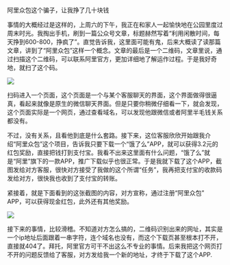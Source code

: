 
阿里众包这个骗子，让我挣了几十块钱


事情的大概经过是这样的，上周六的下午，我正在和家人一起愉快地在公园里度过周末时光。我掏出手机，刷到一篇公众号文章，标题赫然写着“利用闲散时间，每天挣到600-800，挣疯了”。直觉告诉我，这里面可能有鬼，后来大概读了读那篇文章，讲到了“阿里众包”这样一个概念。文章的最后是一个二维码，文章里说，通过扫描这个二维码，可以联系阿里官方，更加详细地了解运作过程。于是我好奇地，就扫了这个码。

![](https://lh3.googleusercontent.com/pw/AJFCJaVu6y4fz4fo2n63O7KDzsDTR3wUVe9E4Y2bXFOEN-b9BOPd-O2D049QZX5g1xjTvJQ_bMPX_XPYUrTRYBuiAbxZGg0gsw8qkD1_M1luqReYo9MPo59kca4zcwYPjziiWfVqTqdd8aJ09Qi34h4SRkydV1MGXPP8Bnyh5bgZphBC7owzAVLQRwa1hRWc5rIV8uXipAkQlng8PKIeg5_SudLqO40FRDq49XUqBF9XE-pOub3rLFxmQCIUaUBiFNiwYxv4AOBMC7H_PSYtelyptrK0uoNrAQIPXOCP1SmO9GdwirUnAGGRKP0e8DlDvKsU6LUWpg6a3rk0Z2M_mW_pFY6sQKYDTZJVZqSAL29AhLrGl7evAwHp4eDu0h1roEFLggLbbrRK-y97RPQrw8veJzwqvOT6Qeg7J8Enu_ryhZXwhbKQZFJDBxuO7uxt3748vAc-3hFottf_7PpA6-jOXCJv1BhOFzlfmQcUZMduajPxGhZgwNDtiJhBTGuTvV4t52lAN6UMs2iY0P7kPvJzXOaev5237Kl3gcGL8jDjINLXsfdaPRvKmHo8FX2OIh0f2FO8VJLx-M5Hn2df77xD6WbAA2F5SELqmDO28ClwrvB9nKt3cO4GzE8IEi4BJiKTewjxwAn30cQjpPxmbsZLYUTN-NRu7J9eDHAh7fop6FH6rUAFGGraf01NjDPH3fVLuIkT9yAtz0dILzsEhY7QXzDYxp3uzv4PBg2nTE56ykHj_2UkMvGYVpqBvhEv6dVwFDgeZCQ7VdEVbm_AYlITXd6vvSTY0aR9KsvWi5gxXKkpqIQJC_ehWKi3SBlmnU9jum9jV7bxR2n8vz6vZT4Dr6M6gAoVFFHBPiYwwRcK1ERXOvb7VErfF-tr59Gmybqw54r2OChBAqcbWDSOLeZ3Oi-2J5k=w400-h889-s-no?authuser=0)

扫码进入一个页面，这个页面是一个与某个客服聊天的界面，这个界面做得很逼真，看起来就像是原生的微信聊天界面。但是只要你稍微仔细看一下，就会发现，这个页面实际是一个网页，通过查看域名，可以发现他跟微信或者阿里半毛钱关系都没有。

不过，没有关系，且看他到底是什么套路。接下来，这位客服欣欣开始跟我介绍“阿里众包”这个项目，告诉我只要下载一个“饿了么”APP，就可以获得3.2元的红包奖励，直接把钱打到支付宝。我看不出来这里面有什么问题，“饿了么”就是“阿里”旗下的一款APP，推广下载似乎也很正常。于是我就下载了这个APP，截图发给对方客服，很快对方接受了我做的这个所谓“任务”，我再把支付宝的收款码发给对方，很快我也收到了支付宝的转账。

紧接着，就是下面看到的这张截图的内容，对方宣称，通过注册“阿里众包” APP，可以获得现金红包，此外还有其他奖励。

![](https://lh3.googleusercontent.com/pw/AJFCJaUGHKReozYMeHpOtjLgb32-IZ9R7Wa-7Z4ckfzJnCeQf-QxH-73bwq5GgEcuOhQcQ3DlF3EMtgl7QGOmzPGBpk-uRUEjklYM-OunePbguDdxry9fMoTNFhFgZ6e-FSFLSVRoFlFBDK-RCyTtPXKv-XKih1dBaA5amV_TPYMe2MkbQF3-wbJL0YdJTWmmAd71Z7Y9f-1k7se9z2vkXFlj21KBCIGTOq6n7NW2iINrgSOLTHqYi1i2zIEFWl4YM6gIvLoGNnH_z7QCZhyXnPD1WjGHn46tSRc-vI3gaDN5LSUIqpowrCZDdL8UCbXHTvjRTe_K3TorTNJF-ulgMPOuE6RA556OhlrbBH2mwUTRfSYD8vgUyb9xuSUiHhrahUJDelfKp3q2UYcFrVnf6TUHxTbtku9PWiZogTtAGl78blRxa8XnCZljl558M-Z0OzLy5DimcsMXFfVSvjlPBMbVVI4NNl2xRcBs_GQaCuw19xQ05k-KHualiG7F7zCuUzGOwfBY9UM0uUTPMOBhdDFDG4ywPN_rt1ame1ZSHZyIHD1Dz1vtY9CJ5IIDhoT-nI4QYjBJ1FOe2NnRSC6JySAxuB_RU78TCuXAjxGE_ZlW6Y6cn7Rb9MKLEk-trWpFEomdIIrNQYy_fvVZ_y1mnz2MKY-ViUo3b1bfytMwlipGHc8iAVGThRKqW2dHSkMrfQayV-w52lkwPQU6sOeJb3uLB7s-Cv1IJVzmuYSwD6p_AkLTxw-78Qzne2Ex5nxcsIlT79WICLDsUirjyWWy87G-JvGfFVel0FKjj3HqaT37BNdyEZaWI_AWPxQQS3YIekIvuRMbcfZ-Ra-iL2ByHdMidTZBnjnxoQ816X7PD4fN7uVWp76FL-LEGz34HMPG47srcBJsZKOEsX6fyCn9tVaGNZoUIs=w400-h889-s-no?authuser=0)


接下来的事情，比较滑稽。不知道对方怎么搞的，二维码识别出来的网址，其实是一个ip地址后面跟着一串字符，连个域名也没有，而这个下载页甚至根本打不开，直接就404了。拜托，阿里官方可干不出这么不专业的事情。后来我把这个网页打不开的问题反馈给了客服，对方发给我一个新的地址，才终于下载了这个APP.

